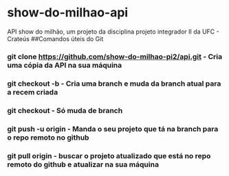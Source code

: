 # show-do-milhao-api
API show do milhão, um projeto da disciplina projeto integrador II da UFC - Crateús
##Comandos úteis do Git

### git clone https://github.com/show-do-milhao-pi2/api.git - Cria uma cópia da API na sua máquina
### git checkout -b <nome-da-branch> - Cria uma branch e muda da branch atual para a recem criada
### git checkout <nome-da-branch> - Só muda de branch
### git push -u origin <nome-da-branch> - Manda o seu projeto que tá na branch para o repo remoto no github
### git pull origin - buscar o projeto atualizado que está no repo remoto do github e atualizar na sua máquina
